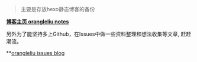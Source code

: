 > 主要是存放hexo静态博客的备份

**[博客主页 orangleliu notes](http://orangleliu.info)**

另外为了能坚持多上Github，在Issues中做一些资料整理和想法收集等文章, 赶赶潮流。

**[orangleliu issues blog](https://github.com/orangle/blog/issues)



